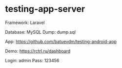# testing-app-server

Framework: Laravel

Database: MySQL
Dump: dump.sql
 
App: https://github.com/batuevdm/testing-android-app

Demo: https://rctrl.ru/dashboard

Login: admin Pass: 123456